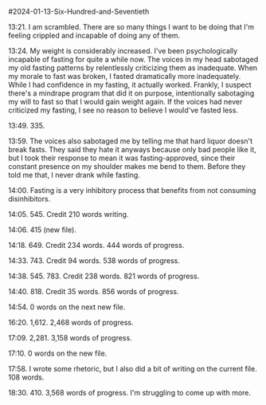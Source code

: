 #2024-01-13-Six-Hundred-and-Seventieth

13:21.  I am scrambled.  There are so many things I want to be doing that I'm feeling crippled and incapable of doing any of them.

13:24.  My weight is considerably increased.  I've been psychologically incapable of fasting for quite a while now.  The voices in my head sabotaged my old fasting patterns by relentlessly criticizing them as inadequate.  When my morale to fast was broken, I fasted dramatically more inadequately.  While I had confidence in my fasting, it actually worked.  Frankly, I suspect there's a mindrape program that did it on purpose, intentionally sabotaging my will to fast so that I would gain weight again.  If the voices had never criticized my fasting, I see no reason to believe I would've fasted less.

13:49.  335.

13:59.  The voices also sabotaged me by telling me that hard liquor doesn't break fasts.  They said they hate it anyways because only bad people like it, but I took their response to mean it was fasting-approved, since their constant presence on my shoulder makes me bend to them.  Before they told me that, I never drank while fasting.

14:00.  Fasting is a very inhibitory process that benefits from not consuming disinhibitors.

14:05.  545.  Credit 210 words writing.

14:06.  415 (new file).

14:18.  649.  Credit 234 words.  444 words of progress.

14:33.  743.  Credit 94 words.  538 words of progress.

14:38.  545.  783.  Credit 238 words.  821 words of progress.

14:40.  818.  Credit 35 words.  856 words of progress.

14:54.  0 words on the next new file.

16:20.  1,612.  2,468 words of progress.

17:09.  2,281.  3,158 words of progress.

17:10.  0 words on the new file.

17:58.  I wrote some rhetoric, but I also did a bit of writing on the current file.  108 words.

18:30.  410.  3,568 words of progress.  I'm struggling to come up with more.
